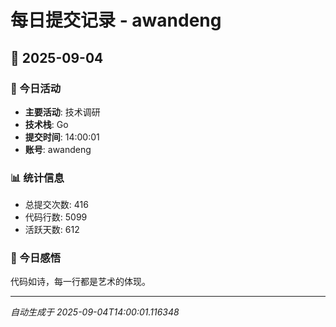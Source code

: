 # 每日提交记录 - awandeng

## 📅 2025-09-04

### 🎯 今日活动
- **主要活动**: 技术调研
- **技术栈**: Go
- **提交时间**: 14:00:01
- **账号**: awandeng

### 📊 统计信息
- 总提交次数: 416
- 代码行数: 5099
- 活跃天数: 612

### 💭 今日感悟
代码如诗，每一行都是艺术的体现。

---
*自动生成于 2025-09-04T14:00:01.116348*
